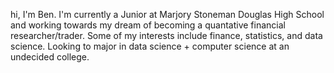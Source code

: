 hi, I'm Ben. I'm currently a Junior at Marjory Stoneman Douglas High School and working towards my dream of becoming a quantative financial researcher/trader.
Some of my interests include finance, statistics, and data science.
Looking to major in data science + computer science at an undecided college. 

